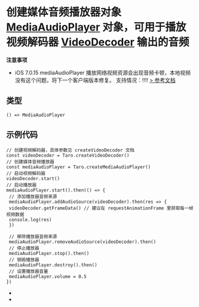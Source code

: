 # 创建媒体音频播放器对象 [MediaAudioPlayer](MediaAudioPlayer.html) 对象，可用于播放视频解码器 [VideoDecoder](../video-decoder/VideoDecoder.html) 输出的音频
**注意事项**

- iOS 7.0.15 mediaAudioPlayer 播放网络视频资源会出现音频卡顿，本地视频没有这个问题，将下一个客户端版本修复。
支持情况：!!!!
[> 参考文档
](https://developers.weixin.qq.com/miniprogram/dev/api/media/audio/wx.createMediaAudioPlayer.html)
## 类型[​](createMediaAudioPlayer.html#类型)
```tsx
() => MediaAudioPlayer
```

## 示例代码[​](createMediaAudioPlayer.html#示例代码)
```tsx
// 创建视频解码器，具体参数见 createVideoDecoder 文档
const videoDecoder = Taro.createVideoDecoder()
// 创建媒体音频播放器
const mediaAudioPlayer = Taro.createMediaAudioPlayer()
// 启动视频解码器
videoDecoder.start()
// 启动播放器
mediaAudioPlayer.start().then(() => {
 // 添加播放器音频来源
 mediaAudioPlayer.addAudioSource(videoDecoder).then(res => {
 videoDecoder.getFrameData() // 建议在 requestAnimationFrame 里获取每一帧视频数据
 console.log(res)
 })

 // 移除播放器音频来源
 mediaAudioPlayer.removeAudioSource(videoDecoder).then()
 // 停止播放器
 mediaAudioPlayer.stop().then()
 // 销毁播放器
 mediaAudioPlayer.destroy().then()
 // 设置播放器音量
 mediaAudioPlayer.volume = 0.5
})
```

- 
-
